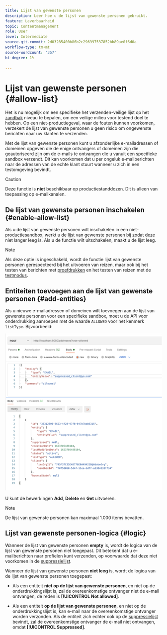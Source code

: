 ```yaml
---
title: Lijst van gewenste personen
description: Leer hoe u de lijst van gewenste personen gebruikt.
feature: Leverbaarheid
topic: Contentmanagement
role: User
level: Intermediate
source-git-commit: 2d03285400b86b2c296997537852bb89ae0f6d0a
workflow-type: tm+mt
source-wordcount: '357'
ht-degree: 1%

---
```


# Lijst van gewenste personen {#allow-list}

Het is nu mogelijk om een specifieke het verzenden-veilige lijst op het [zandbak](administration/sandboxes.md) niveau te bepalen, om een veilige milieu voor testend doel te hebben. Op een niet-productiegeval, waar de fouten kunnen voorkomen, verzekert de lijst van gewenste personen u geen risico om ongewenste berichten naar uw klanten te verzenden.

Met de lijst van gewenste personen kunt u afzonderlijke e-mailadressen of domeinen opgeven die de enige ontvangers of domeinen zijn die geautoriseerd zijn om de e-mails te ontvangen die u vanuit een specifieke sandbox verzendt. Dit kan voorkomen dat u per ongeluk e-mailberichten naar de adressen van de echte klant stuurt wanneer u zich in een testomgeving bevindt.


>[!CAUTION]
>
>Deze functie is **niet** beschikbaar op productiestanddozen. Dit is alleen van toepassing op e-mailkanalen.


## De lijst van gewenste personen inschakelen {#enable-allow-list}

Als u de lijst van gewenste personen wilt inschakelen in een niet-productiesandbox, werkt u de lijst van gewenste personen bij zodat deze niet langer leeg is. Als u de functie wilt uitschakelen, maakt u de lijst leeg.

<!--
you need to make an Adobe API call.

* Using this API, you can also disable the feature at any time.

* You can update the allowed list before or after enabling the feature.

* The allowed list logic applies when the feature is enabled and if the allowed list is not empty. Learn more in [this section](#logic).

-->
>[!NOTE]
>
>Als deze optie is ingeschakeld, wordt de functie lijst van gewenste personen gerespecteerd bij het uitvoeren van reizen, maar ook bij het testen van berichten met [proefdrukken](preview.md#send-proofs) en het testen van reizen met de [testmodus](building-journeys/testing-the-journey.md).

## Entiteiten toevoegen aan de lijst van gewenste personen {#add-entities}

Als u nieuwe e-mailadressen of domeinen wilt toevoegen aan de lijst van gewenste personen voor een specifieke sandbox, moet u de API voor onderdrukking aanroepen met de waarde `ALLOWED` voor het kenmerk `listType`. Bijvoorbeeld:

![](assets/allow-list-api.png)

U kunt de bewerkingen **Add**, **Delete** en **Get** uitvoeren.

>[!NOTE]
>
>De lijst van gewenste personen kan maximaal 1.000 items bevatten.

<!--
Learn more on making Adobe API calls in the [Experience Platform documentation](https://experienceleague.adobe.com/docs/experience-platform/landing/platform-apis/api-guide.html?lang=en).
-->


## Lijst van gewenste personen-logica {#logic}

<!-- When the allowed list is [enabled](#enable-allow-list) at the sandbox level using the API call above, the following applies.-->

Wanneer de lijst van gewenste personen **empty** is, wordt de logica van de lijst van gewenste personen niet toegepast. Dit betekent dat u e-mailberichten naar profielen kunt verzenden, op voorwaarde dat deze niet voorkomen in de [suppressielijst](suppression-list.md).

Wanneer de lijst van gewenste personen **niet leeg** is, wordt de logica van de lijst van gewenste personen toegepast:

* Als een entiteit **niet op de lijst van gewenste personen**, en niet op de onderdrukkingslijst is, zal de overeenkomstige ontvanger niet de e-mail ontvangen, de reden is **[!UICONTROL Not allowed]**.

* Als een entiteit **op de lijst van gewenste personen**, en niet op de onderdrukkingslijst is, kan e-mail naar de overeenkomstige ontvanger worden verzonden. Als de entiteit zich echter ook op de [suppressielijst](suppression-list.md) bevindt, zal de overeenkomstige ontvanger de e-mail niet ontvangen, omdat **[!UICONTROL Suppressed]**.




